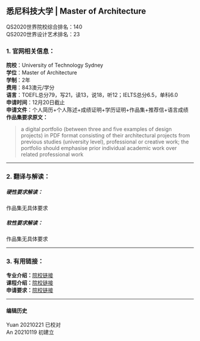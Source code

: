 ## 悉尼科技大学 | Master of Architecture

QS2020世界院校综合排名：140  
QS2020世界设计艺术排名：23


### 1. 官网相关信息：

**院校**：University of Technology Sydney  
**学位**：Master of Architecture  
**学制**：2年  
**费用**：843澳元/学分  
**语言**：TOEFL总分79，写21，读13，说18，听12；IELTS总分6.5，单科6.0  
**申请时间**：12月20日截止     
**申请文件**：个人简历+个人陈述+成绩证明+学历证明+作品集+推荐信+语言成绩    
**作品集要求原文：**   
> a digital portfolio (between three and five examples of design projects) in PDF format consisting of their architectural projects from previous studies (university level), professional or creative work; the portfolio should emphasise prior individual academic work over related professional work





---


### 2. 翻译与解读：

##### 硬性要求解读：
作品集无具体要求  


##### 软性要求解读：
作品集无具体要求


---


### 3. 有用链接：

**专业介绍：**[院校链接](https://www.uts.edu.au/future-students/find-a-course/master-architecture#course-overview)  
**课程介绍：**[院校链接](https://www.uts.edu.au/future-students/find-a-course/master-architecture#course-overview)  
**申请要求：**[院校链接](https://www.uts.edu.au/future-students/find-a-course/master-architecture#course-overview)




---


#### 编辑历史
Yuan 20210221 已校对  
An 20210119 初建立
